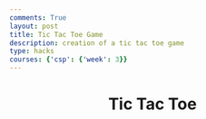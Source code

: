 ```yaml
---
comments: True
layout: post
title: Tic Tac Toe Game
description: creation of a tic tac toe game
type: hacks
courses: {'csp': {'week': 3}}
---
```


<style>
    /* Add your CSS styles for the Tic Tac Toe game here */
    .container {
        text-align: center;
    }
    .cell {
        width: 100px;
        height: 100px;
        display: inline-block;
        font-size: 36px;
        text-align: center;
        line-height: 100px;
        border: 1px solid #ccc;
        cursor: pointer;
    }

    #gameover {
        display: none;
        font-size: 24px;
    }
</style>

<div class="container">
    <header class="pb-3 mb-4 border-bottom border-primary text-dark">
        <h1 class="fs-4">Tic Tac Toe</h1>
    </header>
    <div id="board">
        <!-- The game board will be created here -->
    </div>
    <div id="gameover">
        <p id="gameover_message"></p>
        <button id="new_game" onclick="resetGame()">New Game</button>
    </div>
</div>

<script>
    // JavaScript code for the Tic Tac Toe game
    const board = document.getElementById("board");
    const gameoverMessage = document.getElementById("gameover_message");

    let currentPlayer = "X";
    let boardState = ["", "", "", "", "", "", "", "", ""];
    let gameActive = true;

    // Create the Tic Tac Toe grid
    for (let i = 0; i < 3; i++) {
        const row = document.createElement("div");

        for (let j = 0; j < 3; j++) {
            const cell = document.createElement("div");
            cell.classList.add("cell");
            cell.addEventListener("click", () => handleMove(cell, i * 3 + j));
            row.appendChild(cell);
        }

        board.appendChild(row);
    }

    // Function to handle a player's move
    function handleMove(cell, index) {
        if (boardState[index] === "" && gameActive) {
            cell.textContent = currentPlayer;
            boardState[index] = currentPlayer;

            if (checkWin()) {
                gameActive = false;
                gameoverMessage.textContent = `${currentPlayer} wins!`;
                document.getElementById("new_game").style.display = "block";
            } else if (!boardState.includes("")) {
                gameActive = false;
                gameoverMessage.textContent = "It's a draw!";
                document.getElementById("new_game").style.display = "block";
            } else {
                currentPlayer = currentPlayer === "X" ? "O" : "X";
            }
        }
    }

    // Function to check if a player has won
    function checkWin() {
        const winCombinations = [
            [0, 1, 2], [3, 4, 5], [6, 7, 8], // Rows
            [0, 3, 6], [1, 4, 7], [2, 5, 8], // Columns
            [0, 4, 8], [2, 4, 6] // Diagonals
        ];

        for (const combination of winCombinations) {
            const [a, b, c] = combination;
            if (boardState[a] && boardState[a] === boardState[b] && boardState[a] === boardState[c]) {
                return true;
            }
        }

        return false;
    }

    // Function to reset the game
    function resetGame() {
        currentPlayer = "X";
        boardState = ["", "", "", "", "", "", "", "", ""];
        gameActive = true;
        gameoverMessage.textContent = "";
        document.getElementById("new_game").style.display = "none";

        // Clear the board
        const cells = document.querySelectorAll(".cell");
        cells.forEach(cell => cell.textContent = "");
    }
</script>
